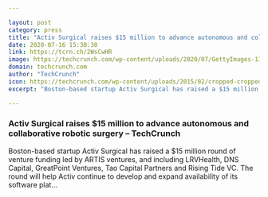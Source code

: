 ```yaml
---

layout: post
category: press
title: "Activ Surgical raises $15 million to advance autonomous and collaborative robotic surgery"
date: 2020-07-16 15:30:30
link: https://tcrn.ch/2WsCwHR
image: https://techcrunch.com/wp-content/uploads/2020/07/GettyImages-1169586923.jpg?w=600
domain: techcrunch.com
author: "TechCrunch"
icon: https://techcrunch.com/wp-content/uploads/2015/02/cropped-cropped-favicon-gradient.png?w=180
excerpt: "Boston-based startup Activ Surgical has raised a $15 million round of venture funding led by ARTIS ventures, and including LRVHealth, DNS Capital, GreatPoint Ventures, Tao Capital Partners and Rising Tide VC. The round will help Activ continue to develop and expand availability of its software plat…"

---
```


### Activ Surgical raises $15 million to advance autonomous and collaborative robotic surgery – TechCrunch

Boston-based startup Activ Surgical has raised a $15 million round of venture funding led by ARTIS ventures, and including LRVHealth, DNS Capital, GreatPoint Ventures, Tao Capital Partners and Rising Tide VC. The round will help Activ continue to develop and expand availability of its software plat…
